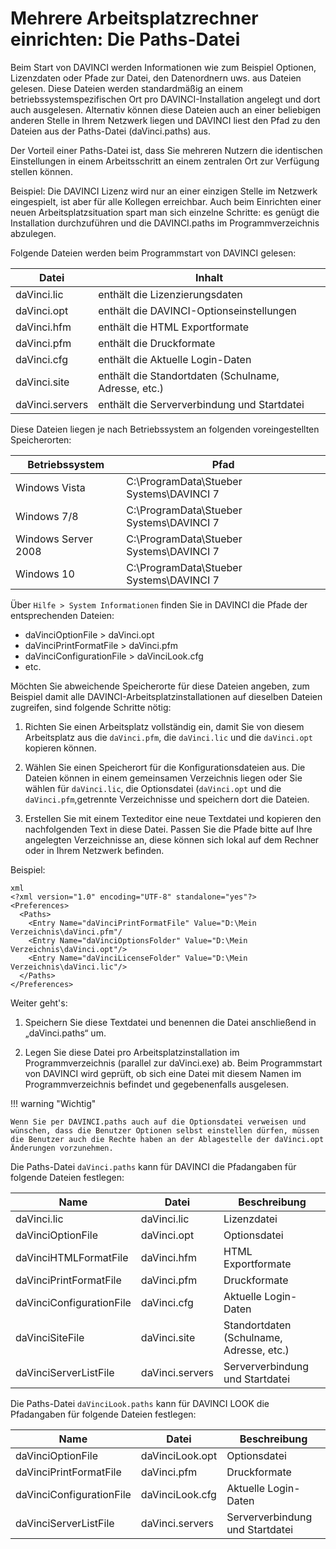 # Mehrere Arbeitsplatzrechner einrichten: Die Paths-Datei

Beim Start von DAVINCI werden Informationen wie zum Beispiel Optionen, Lizenzdaten oder Pfade zur Datei, den Datenordnern uws. aus Dateien gelesen. Diese Dateien werden standardmäßig an einem betriebssystemspezifischen Ort pro DAVINCI-Installation angelegt und dort auch ausgelesen. Alternativ können diese Dateien auch an einer beliebigen anderen Stelle in Ihrem Netzwerk liegen und DAVINCI liest den Pfad zu den Dateien aus der Paths-Datei (daVinci.paths) aus.

Der Vorteil einer Paths-Datei ist, dass Sie mehreren Nutzern die identischen Einstellungen in einem Arbeitsschritt an einem zentralen Ort zur Verfügung stellen können.

Beispiel: Die DAVINCI Lizenz wird nur an einer einzigen Stelle im Netzwerk eingespielt, ist aber für alle Kollegen erreichbar. Auch beim Einrichten einer neuen Arbeitsplatzsituation spart man sich einzelne Schritte: es genügt die Installation durchzuführen und die DAVINCI.paths im Programmverzeichnis abzulegen.

Folgende Dateien werden beim Programmstart von DAVINCI gelesen:

| Datei           | Inhalt                                               |
| --------------- | ---------------------------------------------------- |
| daVinci.lic     | enthält die Lizenzierungsdaten                       |
| daVinci.opt     | enthält die DAVINCI-Optionseinstellungen             |
| daVinci.hfm     | enthält die HTML Exportformate                       |
| daVinci.pfm     | enthält die Druckformate                             |
| daVinci.cfg     | enthält die Aktuelle Login-Daten                     |
| daVinci.site    | enthält die Standortdaten (Schulname, Adresse, etc.) |
| daVinci.servers | enthält die Serververbindung und Startdatei          |

Diese Dateien liegen je nach Betriebssystem an folgenden voreingestellten Speicherorten:

| Betriebssystem      | Pfad                                     |
| ------------------- | ---------------------------------------- |
| Windows Vista       | C:\ProgramData\Stueber Systems\DAVINCI 7 |
| Windows 7/8         | C:\ProgramData\Stueber Systems\DAVINCI 7 |
| Windows Server 2008 | C:\ProgramData\Stueber Systems\DAVINCI 7 |
| Windows 10          | C:\ProgramData\Stueber Systems\DAVINCI 7 |

Über `Hilfe > System Informationen` finden Sie in DAVINCI die Pfade der entsprechenden Dateien:

*  daVinciOptionFile > daVinci.opt
*  daVinciPrintFormatFile > daVinci.pfm
*  daVinciConfigurationFile > daVinciLook.cfg 
* etc.
  
Möchten Sie abweichende Speicherorte für diese Dateien angeben, zum Beispiel damit alle DAVINCI-Arbeitsplatzinstallationen auf dieselben Dateien zugreifen, sind folgende Schritte nötig:

1. Richten Sie einen Arbeitsplatz vollständig ein, damit Sie von diesem Arbeitsplatz aus die ``daVinci.pfm``, die ``daVinci.lic`` und die ``daVinci.opt`` kopieren können. 

2. Wählen Sie einen Speicherort für die Konfigurationsdateien aus. Die Dateien können in einem gemeinsamen Verzeichnis liegen oder Sie wählen für ``daVinci.lic``, die Optionsdatei (`daVinci.opt` und die `daVinci.pfm`,getrennte Verzeichnisse und speichern dort die Dateien.

3. Erstellen Sie mit einem Texteditor eine neue Textdatei und kopieren den nachfolgenden Text in diese Datei. Passen Sie die Pfade bitte auf Ihre angelegten Verzeichnisse an, diese können sich lokal auf dem Rechner oder in Ihrem Netzwerk befinden.

Beispiel:

``` 
xml
<?xml version="1.0" encoding="UTF-8" standalone="yes"?>
<Preferences>
  <Paths>
    <Entry Name="daVinciPrintFormatFile" Value="D:\Mein Verzeichnis\daVinci.pfm"/
    <Entry Name="daVinciOptionsFolder" Value="D:\Mein Verzeichnis\daVinci.opt"/>
    <Entry Name="daVinciLicenseFolder" Value="D:\Mein Verzeichnis\daVinci.lic"/>
  </Paths>
</Preferences>
```

Weiter geht's:

1. Speichern Sie diese Textdatei und benennen die Datei anschließend in „daVinci.paths“ um.

2. Legen Sie diese Datei pro Arbeitsplatzinstallation im Programmverzeichnis (parallel zur daVinci.exe) ab. Beim Programmstart von DAVINCI wird geprüft, ob sich eine Datei mit diesem Namen im Programmverzeichnis befindet und gegebenenfalls ausgelesen.

!!! warning "Wichtig"

    Wenn Sie per DAVINCI.paths auch auf die Optionsdatei verweisen und wünschen, dass die Benutzer Optionen selbst einstellen dürfen, müssen die Benutzer auch die Rechte haben an der Ablagestelle der daVinci.opt Änderungen vorzunehmen.

Die Paths-Datei `daVinci.paths` kann für DAVINCI die Pfadangaben für folgende Dateien festlegen:

| Name                     | Datei           | Beschreibung                             |
| ------------------------ | --------------- | ---------------------------------------- |
| daVinci.lic              | daVinci.lic     | Lizenzdatei                              |
| daVinciOptionFile        | daVinci.opt     | Optionsdatei                             |
| daVinciHTMLFormatFile    | daVinci.hfm     | HTML Exportformate                       |
| daVinciPrintFormatFile   | daVinci.pfm     | Druckformate                             |
| daVinciConfigurationFile | daVinci.cfg     | Aktuelle Login-Daten                     |
| daVinciSiteFile          | daVinci.site    | Standortdaten (Schulname, Adresse, etc.) |
| daVinciServerListFile    | daVinci.servers | Serververbindung und Startdatei          |

Die Paths-Datei `daVinciLook.paths` kann für DAVINCI LOOK die Pfadangaben für folgende Dateien festlegen:

| Name                     | Datei           | Beschreibung                    |
| ------------------------ | --------------- | ------------------------------- |
| daVinciOptionFile        | daVinciLook.opt | Optionsdatei                    |
| daVinciPrintFormatFile   | daVinci.pfm     | Druckformate                    |
| daVinciConfigurationFile | daVinciLook.cfg | Aktuelle Login-Daten            |
| daVinciServerListFile    | daVinci.servers | Serververbindung und Startdatei |
